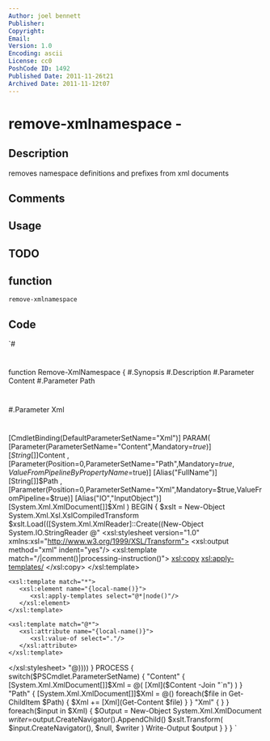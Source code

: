 ```yaml
---
Author: joel bennett
Publisher: 
Copyright: 
Email: 
Version: 1.0
Encoding: ascii
License: cc0
PoshCode ID: 1492
Published Date: 2011-11-26t21
Archived Date: 2011-11-12t07
---
```


# remove-xmlnamespace - 

## Description

removes namespace definitions and prefixes from xml documents

## Comments



## Usage



## TODO



## function

`remove-xmlnamespace`

## Code

`#
 #
 function Remove-XmlNamespace {
 #.Synopsis
 #.Description
 #.Parameter Content
 #.Parameter Path
 #
 #.Parameter Xml
 #
 [CmdletBinding(DefaultParameterSetName="Xml")]
 PARAM( 
    [Parameter(ParameterSetName="Content",Mandatory=$true)]
    [String[]]$Content
 ,
    [Parameter(Position=0,ParameterSetName="Path",Mandatory=$true,ValueFromPipelineByPropertyName=$true)]
    [Alias("FullName")]
    [String[]]$Path
 ,
    [Parameter(Position=0,ParameterSetName="Xml",Mandatory=$true,ValueFromPipeline=$true)]
    [Alias("IO","InputObject")]
    [System.Xml.XmlDocument[]]$Xml
 )
 BEGIN {
    $xslt = New-Object System.Xml.Xsl.XslCompiledTransform
    $xslt.Load(([System.Xml.XmlReader]::Create((New-Object System.IO.StringReader @"
 <xsl:stylesheet version="1.0" xmlns:xsl="http://www.w3.org/1999/XSL/Transform">
    <xsl:output method="xml" indent="yes"/>
    <xsl:template match="/|comment()|processing-instruction()">
       <xsl:copy>
          <xsl:apply-templates/>
       </xsl:copy>
    </xsl:template>
 
    <xsl:template match="*">
       <xsl:element name="{local-name()}">
          <xsl:apply-templates select="@*|node()"/>
       </xsl:element>
    </xsl:template>
 
    <xsl:template match="@*">
       <xsl:attribute name="{local-name()}">
          <xsl:value-of select="."/>
       </xsl:attribute>
    </xsl:template>
 </xsl:stylesheet>
 "@))))
 }
 PROCESS {
    switch($PSCmdlet.ParameterSetName) {
       "Content" {
          [System.Xml.XmlDocument[]]$Xml = @( [Xml]($Content -Join "`n") )
       }
       "Path" {
          [System.Xml.XmlDocument[]]$Xml = @()
          foreach($file in Get-ChildItem $Path) {
             $Xml += [Xml](Get-Content $file)
          }
       }
       "Xml" {
       }
    }
    foreach($input in $Xml) {
       $Output = New-Object System.Xml.XmlDocument
       $writer =$output.CreateNavigator().AppendChild()
       $xslt.Transform( $input.CreateNavigator(), $null, $writer )
       Write-Output $output
    }
 }
 }
`

